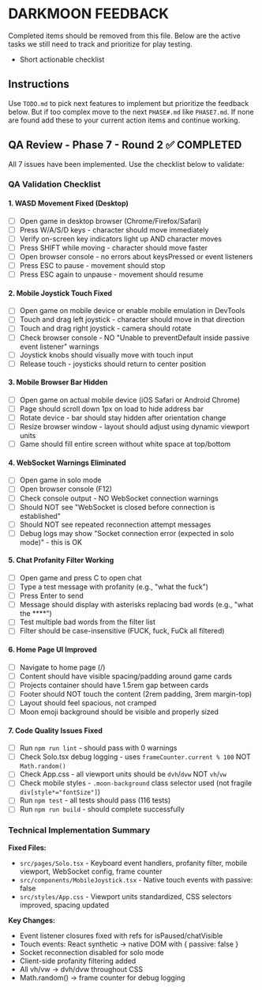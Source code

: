 # DARKMOON FEEDBACK

Completed items should be removed from this file. Below are the active tasks we still need to track and prioritize for play testing.

- Short actionable checklist

## Instructions

Use `TODO.md` to pick next features to implement but prioritize the feedback below. But if too complex move to the next `PHASE#.md` like `PHASE7.md`. If none are found add these to your current action items and continue working.

## QA Review - Phase 7 - Round 2 ✅ COMPLETED

All 7 issues have been implemented. Use the checklist below to validate:

### QA Validation Checklist

#### 1. WASD Movement Fixed (Desktop)

- [ ] Open game in desktop browser (Chrome/Firefox/Safari)
- [ ] Press W/A/S/D keys - character should move immediately
- [ ] Verify on-screen key indicators light up AND character moves
- [ ] Press SHIFT while moving - character should move faster
- [ ] Open browser console - no errors about keysPressed or event listeners
- [ ] Press ESC to pause - movement should stop
- [ ] Press ESC again to unpause - movement should resume

#### 2. Mobile Joystick Touch Fixed

- [ ] Open game on mobile device or enable mobile emulation in DevTools
- [ ] Touch and drag left joystick - character should move in that direction
- [ ] Touch and drag right joystick - camera should rotate
- [ ] Check browser console - NO "Unable to preventDefault inside passive event listener" warnings
- [ ] Joystick knobs should visually move with touch input
- [ ] Release touch - joysticks should return to center position

#### 3. Mobile Browser Bar Hidden

- [ ] Open game on actual mobile device (iOS Safari or Android Chrome)
- [ ] Page should scroll down 1px on load to hide address bar
- [ ] Rotate device - bar should stay hidden after orientation change
- [ ] Resize browser window - layout should adjust using dynamic viewport units
- [ ] Game should fill entire screen without white space at top/bottom

#### 4. WebSocket Warnings Eliminated

- [ ] Open game in solo mode
- [ ] Open browser console (F12)
- [ ] Check console output - NO WebSocket connection warnings
- [ ] Should NOT see "WebSocket is closed before connection is established"
- [ ] Should NOT see repeated reconnection attempt messages
- [ ] Debug logs may show "Socket connection error (expected in solo mode)" - this is OK

#### 5. Chat Profanity Filter Working

- [ ] Open game and press C to open chat
- [ ] Type a test message with profanity (e.g., "what the fuck")
- [ ] Press Enter to send
- [ ] Message should display with asterisks replacing bad words (e.g., "what the \*\*\*\*")
- [ ] Test multiple bad words from the filter list
- [ ] Filter should be case-insensitive (FUCK, fuck, FuCk all filtered)

#### 6. Home Page UI Improved

- [ ] Navigate to home page (/)
- [ ] Content should have visible spacing/padding around game cards
- [ ] Projects container should have 1.5rem gap between cards
- [ ] Footer should NOT touch the content (2rem padding, 3rem margin-top)
- [ ] Layout should feel spacious, not cramped
- [ ] Moon emoji background should be visible and properly sized

#### 7. Code Quality Issues Fixed

- [ ] Run `npm run lint` - should pass with 0 warnings
- [ ] Check Solo.tsx debug logging - uses `frameCounter.current % 100` NOT `Math.random()`
- [ ] Check App.css - all viewport units should be `dvh`/`dvw` NOT `vh`/`vw`
- [ ] Check mobile styles - `.moon-background` class selector used (not fragile `div[style*="fontSize"]`)
- [ ] Run `npm test` - all tests should pass (116 tests)
- [ ] Run `npm run build` - should complete successfully

### Technical Implementation Summary

**Fixed Files:**

- `src/pages/Solo.tsx` - Keyboard event handlers, profanity filter, mobile viewport, WebSocket config, frame counter
- `src/components/MobileJoystick.tsx` - Native touch events with passive: false
- `src/styles/App.css` - Viewport units standardized, CSS selectors improved, spacing updated

**Key Changes:**

- Event listener closures fixed with refs for isPaused/chatVisible
- Touch events: React synthetic → native DOM with { passive: false }
- Socket reconnection disabled for solo mode
- Client-side profanity filtering added
- All vh/vw → dvh/dvw throughout CSS
- Math.random() → frame counter for debug logging
